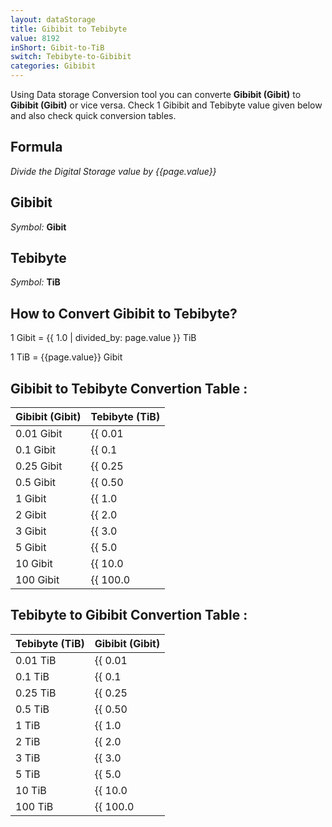 ```yaml
---
layout: dataStorage
title: Gibibit to Tebibyte
value: 8192
inShort: Gibit-to-TiB
switch: Tebibyte-to-Gibibit
categories: Gibibit
---
```


Using Data storage Conversion tool you can converte **Gibibit (Gibit)** to **Gibibit (Gibit)** or vice versa. Check 1 Gibibit and Tebibyte value given below and also check quick conversion tables.

## Formula
*Divide the Digital Storage value by {{page.value}}*

## Gibibit
*Symbol:* **Gibit**

## Tebibyte
*Symbol:* **TiB**

## How to Convert Gibibit to Tebibyte?

1 Gibit = {{ 1.0 | divided_by: page.value }} TiB

1 TiB = {{page.value}} Gibit


## Gibibit to Tebibyte Convertion Table :

| Gibibit (Gibit) | Tebibyte (TiB) |
| ---- | ---- |
| 0.01 Gibit | {{ 0.01 | divided_by: page.value }} TiB |
| 0.1 Gibit | {{ 0.1 | divided_by: page.value }} TiB |
| 0.25 Gibit | {{ 0.25 | divided_by: page.value }} TiB |
| 0.5 Gibit | {{ 0.50 | divided_by: page.value }} TiB |
| 1 Gibit | {{ 1.0 | divided_by: page.value }} TiB |
| 2 Gibit | {{ 2.0 | divided_by: page.value }} TiB |
| 3 Gibit | {{ 3.0 | divided_by: page.value }} TiB |
| 5 Gibit | {{ 5.0 | divided_by: page.value }} TiB |
| 10 Gibit | {{ 10.0 | divided_by: page.value }} TiB |
| 100 Gibit | {{ 100.0 | divided_by: page.value }} TiB |

## Tebibyte to Gibibit Convertion Table :

| Tebibyte (TiB) | Gibibit (Gibit) |
| ---- | ---- |
| 0.01 TiB | {{ 0.01 | times: page.value }} Gibit |
| 0.1 TiB | {{ 0.1 | times: page.value }} Gibit |
| 0.25 TiB | {{ 0.25 | times: page.value }} Gibit |
| 0.5 TiB | {{ 0.50 | times: page.value }} Gibit |
| 1 TiB | {{ 1.0 | times: page.value }} Gibit |
| 2 TiB | {{ 2.0 | times: page.value }} Gibit |
| 3 TiB | {{ 3.0 | times: page.value }} Gibit |
| 5 TiB | {{ 5.0 | times: page.value }} Gibit |
| 10 TiB | {{ 10.0 | times: page.value }} Gibit |
| 100 TiB | {{ 100.0 | times: page.value }} Gibit |


<script>
document.getElementById('selectInput')[11].selected = true
document.getElementById('selectOutput')[17].selected = true
</script>
